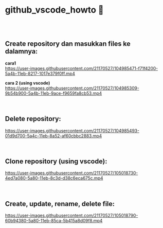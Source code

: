 # github_vscode_howto  :cowboy_hat_face:

<br><br>

## **Create repository dan masukkan files ke dalamnya:** 
   **cara1**<br>
   https://user-images.githubusercontent.com/21170527/104985471-f71f4200-5a4b-11eb-8217-1017e379f0ff.mp4

   **cara 2 (using vscode)** <br>
   https://user-images.githubusercontent.com/21170527/104985309-9b54b900-5a4b-11eb-9ace-f9659fa8cb53.mp4
<br><br><br>

## **Delete repository:**
 https://user-images.githubusercontent.com/21170527/104985493-01d9d700-5a4c-11eb-8a52-af60cbbc2883.mp4
<br><br><br>

## **Clone repository (using vscode):**
 https://user-images.githubusercontent.com/21170527/105018730-4ed7a080-5a80-11eb-8c3d-d38c6eca675c.mp4
<br><br><br>

## **Create, update, rename, delete file:**
 https://user-images.githubusercontent.com/21170527/105018790-60b94380-5a80-11eb-85ca-5b415a8d09f8.mp4
